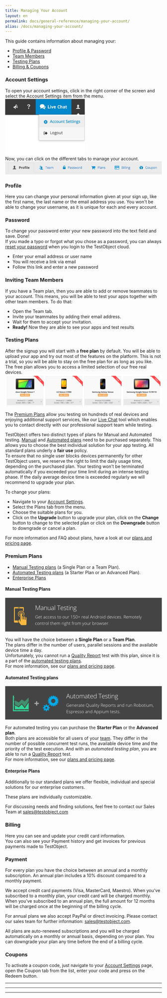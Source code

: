 ```yaml
---
title: Managing Your Account
layout: en
permalink: docs/general-reference/managing-your-account/
alias: /docs/managing-your-account/
---
```


This guide contains information about managing your:

* <a href="#profile">Profile &amp; Password</a>
* <a href="#team-accounts">Team Members</a>
* <a href="#plans">Testing Plans</a>
* <a href="#billing">Billing &amp; Coupons</a>


<h3 id="settings">Account Settings</h3>
To open your account settings, click in the right corner of the screen and select the Account Settings item from the menu.
<img class="center shadow" src="/img/general-reference/account-settings.png">
<br>Now, you can click on the different tabs to manage your account.</br>
<img class="shadow" src="/img/settings/profile.png">

<h3 id="profile">Profile</h3>
Here you can change your personal information given at your sign up, like the first name, the last name or the email address you use. You won't be able to change your username, as it is unique for each and every account.

<h3 id="password">Password</h3>
To change your password enter your new password into the text field and save. Done!<br>
If you made a typo or forgot what you chose as a password, you can always <a href="https://app.testobject.com/#/forgot" target="_blank">reset your password</a> when you login to the TestObject cloud.

- Enter your email address or user name
- You will receive a link via email
- Follow this link and enter a new password

<h3 id="team-accounts">Inviting Team Members</h3>
If you have a Team plan, then you are able to add or remove teammates to your account. This means, you will be able to test your apps together with other team members. To do that:

- Open the Team tab.
- Invite your teammates by adding their email address.
- Wait for them to accept your invitation.
- <b>Ready!</b> Now they are able to see your apps and test results

<h3 id="plans">Testing Plans</h3>

After the signup you will start with a <b>free plan</b> by default. You will be able to upload your app and try out most of the features on the platform. This is not a trial, so you will be able to stay on the free plan for as long as you like. The free plan allows you to access a limited selection of our free real devices.
<img class="center shadow" src="/img/settings/free_devices.png"><br>

The <a href="#pre_plans">Premium Plans</a> allow you testing on hundreds of real devices and enjoying additional support services, like our <a href="https://app.testobject.com/#/chat" target="_blank">Live Chat</a> tool which enables you to contact directly with our professional support team while testing.<br>

TestObject offers two distinct types of plans for Manual and Automated testing. <a href="#manual_plan">Manual</a> and <a href="#automated_plan">Automated plans</a> need to be purchased separately. This allows you to choose the best individual solution for your app testing.
All standard plans underly a <b>fair use</b> policy. <br/> To ensure that no single user blocks devices permanently for other TestObject users, we reserve the right to limit the daily usage time, depending on the purchased plan. Your testing won't be terminated automatically if you exceeded your time limit during an intense testing phase. If the daily average device time is exceeded regularly we will recommend to upgrade your plan.

To change your plans:

* Navigate to your <a href="#settings">Account Settings</a>.
* Select the Plans tab from the menu.
* Choose the suitable plans for you.
* Click on the <b>Upgrade</b> button to upgrade your plan, click on the <b>Change</b> button to change to the selected plan or click on the <b>Downgrade</b> button to downgrade or cancel a plan.

For more information and FAQ about plans, have a look at our <a href="https://testobject.com/pricing" target="_blank">plans and pricing page</a>.

<h3 id="pre_plans">Premium Plans</h3>

* <a href="#manual_plan">Manual Testing plans</a> (a Single Plan or a Team Plan).
* <a href="#automated_plan">Automated Testing plans</a> (a Starter Plan or an Advanced Plan).
* <a href="#enterprise_plan">Enterprise Plans</a>


<h4 id="manual_plan">Manual Testing Plans</h4>
<img class="left shadow" src="/img/settings/manual-bar.png">

You will have the choice between a <b>Single Plan</b> or a <b>Team Plan</b>.<br/>
The plans differ in the number of users, parallel sessions and the available device time a day.<br> Unfortunately, you cannot run a [Quality Report](/docs/testing-tools/quality-report/) test with this plan, since it is a part of the <a href="#automated_plan">automated testing plans</a>. <br>
For more information, see our <a href="https://testobject.com/pricing" target="_blank">plans and pricing page</a>.

<h4 id="automated_plan">Automated Testing plans</h4>
<img class="left shadow" src="/img/settings/automated-bar.png">

For automated testing you can purchase the <b>Starter Plan</b> or the <b>Advanced plan</b>.<br/>
Both plans are accessible for all users of your <a href="#team-accounts">team</a>. They differ in the number of possible concurrent test runs, the available device time and the priority of the test execution.
And with an *automated testing plan*, you are able to run a [Quality Report](/docs/testing-tools/quality-report/) test.<br>
For more information, see our <a href="https://testobject.com/pricing" target="_blank">plans and pricing page</a>.

<h4 id="enterprise_plan">Enterprise Plans</h4>
Additionally to our standard plans we offer flexible, individual  and special solutions for our enterprise customers.

These plans are individually customizable.<br/>

 For discussing needs and finding solutions, feel free to contact our Sales Team at <a href="mailto:sales@testobject.com">sales@testobject.com</a>

<h3 id="billing">Billing</h3>
Here you can see and update your credit card information. <br/>
You can also see your Payment history and get invoices for previous payments made to TestObject.

<h3>Payment</h3>

For every plan you have the choice between an annual and a monthly subscription.
An annual plan includes a 10% discount compared to a monthly payment.

We accept credit card payments (Visa, MasterCard, Maestro).
When you’ve subscribed to a monthly plan, your credit card will be charged monthly. When you’ve subscribed to an annual plan, the full amount for 12 months will be charged once at the beginning of the billing cycle.

For annual plans we also accept PayPal or direct invoicing. Please contact our sales team for further information: <a href="mailto:sales@testobject.com">sales@testobject.com</a>.

All plans are auto-renewed subscriptions and you will be charged automatically on a monthly or annual basis, depending on your plan.
You can downgrade your plan any time before the end of a billing cycle.

<h3>Coupons</h3>
To activate a coupon code, just navigate to your <a href="#settings">Account Settings</a> page, open the Coupon tab from the list, enter your code and press on the Redeem button.

***
***
***
